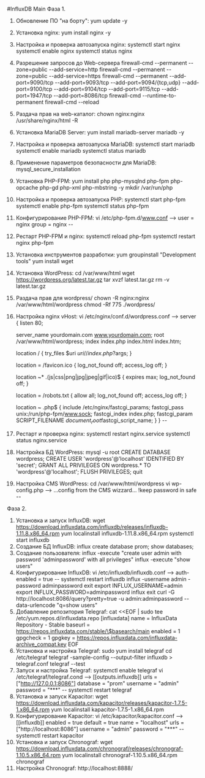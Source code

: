 #InfluxDB Main
Фаза 1.
1. Обновление ПО "на борту":
	yum update -y 
2. Установка nginx:
	yum install nginx -y
3. Настройка и проверка автозапуска nginx:
	systemctl start nginx
	systemctl enable nginx
	systemctl status nginx
4. Разрешение запросов до Web-сервера
	firewall-cmd --permanent --zone=public --add-service=http
	firewall-cmd --permanent --zone=public --add-service=https
	firewall-cmd --permanent --add-port=9090/tcp --add-port=9093/tcp --add-port=9094/{tcp,udp} --add-port=9100/tcp --add-port=9104/tcp  --add-port=9115/tcp --add-port=1947/tcp --add-port=8086/tcp
	firewall-cmd --runtime-to-permanent
	firewall-cmd --reload
5. Раздача прав на web-каталог:
	chown nginx:nginx /usr/share/nginx/html -R
6. Установка MariaDB Server:
	yum install mariadb-server mariadb -y
7. Настройка и проверка автозапуска MariaDB:
	systemctl start mariadb
	systemctl enable mariadb
	systemctl status mariadb
8. Применение параметров безопасности для MariaDB:
	mysql_secure_installation
9. Установка PHP-FPM:
	yum install php php-mysqlnd php-fpm php-opcache php-gd php-xml php-mbstring -y
	mkdir /var/run/php
10. Настройка и проверка автозапуска PHP:
	systemctl start php-fpm
	systemctl enable php-fpm
	systemctl status php-fpm
11. Конфигурирование PHP-FPM:
	vi /etc/php-fpm.d/www.conf
-->
	user = nginx
	group = nginx
--
12. Рестарт PHP-FPM и nginx:
	systemctl reload php-fpm
	systemctl restart nginx php-fpm
13. Установка инструментов разработки:
	yum groupinstall "Development tools"
	yum install wget
14. Установка WordPress:
	cd /var/www/html
	wget https://wordpress.org/latest.tar.gz
	tar xvzf latest.tar.gz
	rm -v latest.tar.gz
15. Раздача прав для wordpress/
	chown -R nginx:nginx /var/www/html/wordpress
	chmod -Rf 775 ./wordpress/
16. Настройка nginx vHost:
	vi /etc/nginx/conf.d/wordpress.conf
-->
	server {
	listen 80;

	server_name yourdomain.com www.yourdomain.com;
	root /var/www/html/wordpress;
	index index.php index.html index.htm;

	location / {
	try_files $uri $uri/ /index.php?$args;
	}

	location = /favicon.ico {
	log_not_found off;
	access_log off;
	}

	location ~* \.(js|css|png|jpg|jpeg|gif|ico)$ {
	expires max;
	log_not_found off;
	}

	location = /robots.txt {
	allow all;
	log_not_found off;
	access_log off;
	}

	location ~ \.php$ {
	include /etc/nginx/fastcgi_params;
	fastcgi_pass unix:/run/php-fpm/www.sock;
	fastcgi_index index.php;
	fastcgi_param SCRIPT_FILENAME $document_root$fastcgi_script_name;
	}
	}
--
17. Рестарт и проверка nginx:
	systemctl restart nginx.service
	systemctl status nginx.service
18. Настройка БД WordPress:
	mysql -u root
	CREATE DATABASE wordpress;
	CREATE USER 'wordpress'@'localhost' IDENTIFIED BY 'secret';
	GRANT ALL PRIVILEGES ON wordpress.* TO 'wordpress'@'localhost';
	FLUSH PRIVILEGES;
	quit
19. Настройка CMS WordPress:
	cd /var/www/html/wordpress
	vi wp-config.php
-->
	...config from the CMS wizzard...
	!keep password in safe
--

Фаза 2.
1. Установка и запуск InfluxDB:
	wget https://download.influxdata.com/influxdb/releases/influxdb-1.11.8.x86_64.rpm
	yum localinstall influxdb-1.11.8.x86_64.rpm
	systemctl start influxdb
2. Создание БД InfluxDB:
	influx
	create database prom;
	show databases;
3. Создание пользователя:
	influx -execute "create user admin with password 'adminpassword' with all privileges"
	influx -execute "show users"
4. Конфигурирование InfluxDB:
	vi /etc/influxdb/influxdb.conf
-->
	auth-enabled = true
--
	systemctl restart influxdb
	influx -username admin -password adminpassword
	exit
	export INFLUX_USERNAME=admin
	export INFLUX_PASSWORD=adminpassword
	influx
	exit
	curl -G http://localhost:8086/query?pretty=true -u admin:adminpassword --data-urlencode "q=show users"
5. Добавление репозитория Telegraf:
	cat <<EOF | sudo tee /etc/yum.repos.d/influxdata.repo
	[influxdata]
	name = InfluxData Repository - Stable
	baseurl = https://repos.influxdata.com/stable/\$basearch/main
	enabled = 1
	gpgcheck = 1
	gpgkey = https://repos.influxdata.com/influxdata-archive_compat.key
	EOF
6. Установка и настройка Telegraf:
	sudo yum install telegraf
	cd /etc/telegraf
	telegraf -sample-config --output-filter influxdb > telegraf.conf
	telegraf --test
7. Запуск и настройка Telegraf:
	systemctl enable telegraf
	vi /etc/telegraf/telegraf.cond
-->
	[[outputs.influxdb]]
	  urls = ["http://127.0.0.1:8086"]
	  database = "prom"
	  username = "admin"
	  password = "***"
--
	systemctl restart telegraf
8. Установка и запуск Kapacitor:
	wget https://download.influxdata.com/kapacitor/releases/kapacitor-1.7.5-1.x86_64.rpm
	yum localinstall kapacitor-1.7.5-1.x86_64.rpm
9. Конфигурирование Kapacitor:
	vi /etc/kapacitor/kapacitor.conf
-->
	[[influxdb]]
	  enabled = true
	  default = true
	  name = "localhost"
	  urls = ["http://localhost:8086"]
	  username = "admin"
	  password = "***"
--
	systemctl restart kapacitor
10. Установка и запуск Chronograf:
	wget https://download.influxdata.com/chronograf/releases/chronograf-1.10.5.x86_64.rpm
	yum localinstall chronograf-1.10.5.x86_64.rpm
	chronograf
11. Настройка Chronograf:
	http://localhost:8888/
